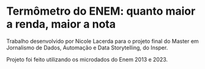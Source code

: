 # Termômetro do ENEM: quanto maior a renda, maior a nota
Trabalho desenvolvido por Nicole Lacerda para o projeto final do Master em Jornalismo de Dados, Automação e Data Storytelling, do Insper.

Projeto foi feito utilizando os microdados do Enem 2013 e 2023.
